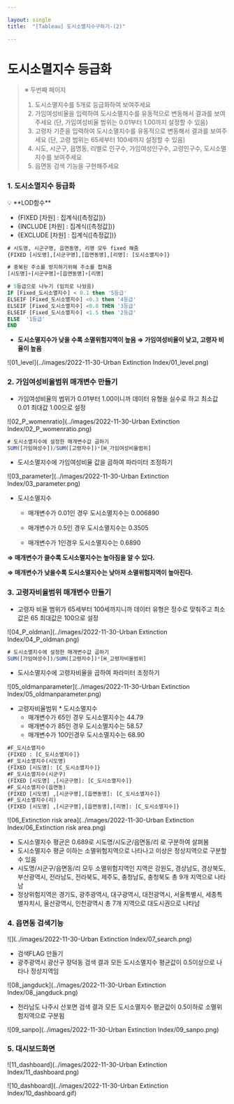 ```yaml
---

layout: single
title:  "[Tableau] 도시소멸지수구하기-(2)"

---
```


# 도시소멸지수 등급화

> ※ 두번째 페이지
>
> 1. 도시소멸지수를 5개로 등급화하여 보여주세요
> 2. 가임여성비율을 입력하여 도시소멸지수를 유동적으로 변동해서 결과를 보여주세요 (단, 가임여성비율 범위는 0.01부터 1.00까지 설정할 수 있음)
> 3. 고령자 기준을 입력하여 도시소멸지수를 유동적으로 변동해서 결과를 보여주세요 (단, 고령 범위는 65세부터 100세까지 설정할 수 있음)
> 4. 시도, 시군구, 읍명동, 리별로 인구수, 가임여성인구수, 고령인구수, 도시소멸지수를 보여주세요
> 5. 읍면동 검색 기능을 구현해주세요



### 1. 도시소멸지수 등급화

<aside> 💡 **LOD함수**

- {FIXED [차원] : 집계식([측정값])}
- {INCLUDE [차원] : 집계식([측정값])}
- {EXCLUDE [차원] : 집계식([측정값])}

</aside>

```sql
# 시도명, 시군구명, 읍면동명, 리명 모두 fixed 해줌
{FIXED [시도명],[시군구명],[읍면동명],[리명]: [도시소멸지수]}

# 중복된 주소를 방지하기위해 주소를 합쳐줌 
[시도명]+[시군구명]+[읍면동명]+[리명]

# 5등급으로 나누기 (임의로 나눴음)
IF [Fixed_도시소멸지수] < 0.1 then '5등급'
ELSEIF [Fixed_도시소멸지수] <0.3 then '4등급'
ELSEIF [Fixed_도시소멸지수] <0.8 THEN '3등급'
ELSEIF [Fixed_도시소멸지수] <1.5 then '2등급'
ELSE  '1등급'
END
```

- **도시소멸지수가 낮을 수록 소멸위험지역이 높음 ⇒ 가임여성비율이 낮고, 고령자 비율이 높음**

![01_level](../images/2022-11-30-Urban Extinction Index/01_level.png)

### 2. 가임여성비율범위 매개변수 만들기

- 가임여성비율의 범위가 0.01부터 1.00이니까 데이터 유형을 실수로 하고 최소값0.01 최대값 1.00으로 설정

![02_P_womenratio](../images/2022-11-30-Urban Extinction Index/02_P_womenratio.png)

```sql
# 도시소멸지수에 설정한 매개변수값 곱하기 
SUM([가임여성수])/SUM([고령자수])*[H_가임여성비율범위]
```

- 도시소멸지수에 가임여성비율 값을 곱하여 파라미터 조정하기

![03_parameter](../images/2022-11-30-Urban Extinction Index/03_parameter.png)

* 도시소멸지수

  - 매개변수가 0.01인 경우 도시소멸지수는 0.006890

  - 매개변수가 0.5인 경우 도시소멸지수는 0.3505

  - 매개변수가 1인경우 도시소멸지수는 0.6890

**⇒ 매개변수가 클수록 도시소멸지수는 높아짐을 알 수 있다.**

**⇒ 매개변수가 낮을수록 도시소멸지수는 낮아져 소멸위험지역이 높아진다.**

### 3. 고령자비율범위 매개변수 만들기

- 고령자 비율 범위가 65세부터 100세까지니까  데이터 유형은 정수로 맞춰주고 최소값은 65 최대값은 100으로 설정

![04_P_oldman](../images/2022-11-30-Urban Extinction Index/04_P_oldman.png)

```sql
# 도시소멸지수에 설정한 매개변수값 곱하기 
SUM([가임여성수])/SUM([고령자수])*[H_고령자비율범위]
```

- 도시소멸지수에 고령자비율을 곱하여 파라미터 조정하기

![05_oldmanparameter](../images/2022-11-30-Urban Extinction Index/05_oldmanparameter.png)

- 고령자비율범위 * 도시소멸지수
  - 매개변수가 65인 경우 도시소멸지수는 44.79
  - 매개변수가 85인 경우 도시소멸지수는 58.57
  - 매개변수가 100인경우 도시소멸지수는 68.90

```sql
#F_도시소멸지수
{FIXED : [C_도시소멸지수]}
#F_도시소멸지수(시도명)
{FIXED [시도명]: [C_도시소멸지수]}
#F_도시소멸지수(시군구)
{FIXED [시도명] ,[시군구명]: [C_도시소멸지수]}
#F_도시소멸지수(읍면동)
{FIXED [시도명] ,[시군구명],[읍면동명]: [C_도시소멸지수]}
#F_도시소멸지수(리) 
{FIXED [시도명] ,[시군구명],[읍면동명],[리명]: [C_도시소멸지수]}
```

![06_Extinction risk area](../images/2022-11-30-Urban Extinction Index/06_Extinction risk area.png)

- 도시소멸지수 평균은 0.689로 시도명/시도군/읍면동/리 로 구분하여 살펴봄
- 도시소멸지수 평균 이하는 소멸위험지역으로 나타나고 이상은 정상지역으로 구분할 수 있음
- 시도명/시군구/읍면동/리 모두 소멸위험지역인 지역은 강원도, 경상남도, 경상북도,부산광역시, 전라남도, 전라북도, 제주도, 충청남도, 충청북도 총 9개 지역으로 나타남
- 정상위험지역은 경기도, 광주광역시, 대구광역시, 대전광역시, 서울특별시, 세종특별자치시, 울산광역시, 인천광역시 총 7개 지역으로 대도시권으로 나타남

### 4. 읍면동 검색기능

![](../images/2022-11-30-Urban Extinction Index/07_search.png)

- 검색FLAG 만들기
- 광주광역시 광산구 장덕동 검색 결과 모든 도시소멸지수 평균값이 0.5이상으로 나타나 정상지역임

![08_jangduck](../images/2022-11-30-Urban Extinction Index/08_jangduck.png)

- 전라남도 나주시 산포면 검색 결과 모든 도시소멸지수 평균값이 0.5이하로 소멸위험지역으로 구분됨 

![09_sanpo](../images/2022-11-30-Urban Extinction Index/09_sanpo.png)

### 5. 대시보드화면

![11_dashboard](../images/2022-11-30-Urban Extinction Index/11_dashboard.png)

![10_dashboard](../images/2022-11-30-Urban Extinction Index/10_dashboard.gif)